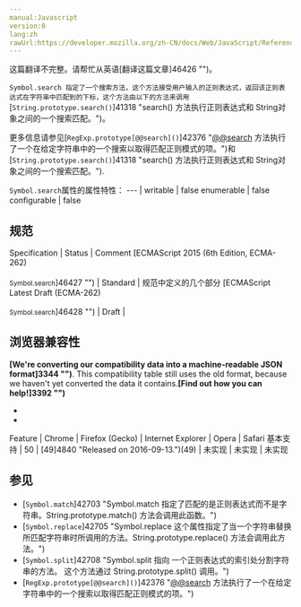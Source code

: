 ```yaml
---
manual:Javascript
version:0
lang:zh
rawUrl:https://developer.mozilla.org/zh-CN/docs/Web/JavaScript/Reference/Global_Objects/Symbol/search
---
```




这篇翻译不完整。请帮忙从英语[翻译这篇文章]46426 "")。







`Symbol.search 指定了一个搜索方法，这个方法接受用户输入的正则表达式，返回该正则表达式在字符串中匹配到的下标，这个方法由以下的方法来调用`[`String.prototype.search()`]41318 "search() 方法执行正则表达式和 String对象之间的一个搜索匹配。")。



更多信息请参见[`RegExp.prototype[@@search]()`]42376 "[@@search]() 方法执行了一个在给定字符串中的一个搜索以取得匹配正则模式的项。")和[`String.prototype.search()`]41318 "search() 方法执行正则表达式和 String对象之间的一个搜索匹配。").


`Symbol.search`属性的属性特性： 
 ---  | 
writable | false 
enumerable | false 
configurable | false 



## 规范<a name="规范"></a>

Specification | Status | Comment 
[ECMAScript 2015 (6th Edition, ECMA-262)<br></br><small>Symbol.search</small>]46427 "") | Standard | 规范中定义的几个部分 
[ECMAScript Latest Draft (ECMA-262)<br></br><small>Symbol.search</small>]46428 "") | Draft |  


## 浏览器兼容性<a name="浏览器兼容性"></a>


**[We&#39;re converting our compatibility data into a machine-readable JSON format]3344 "")**. This compatibility table still uses the old format, because we haven&#39;t yet converted the data it contains.**[Find out how you can help!]3392 "")**


* 
* 

Feature | Chrome | Firefox (Gecko) | Internet Explorer | Opera | Safari 
基本支持 | 50 | [49]4840 "Released on 2016-09-13.")(49) | 未实现 | 未实现 | 未实现 




## 参见<a name="参见"></a>

* [`Symbol.match`]42703 "Symbol.match 指定了匹配的是正则表达式而不是字符串。String.prototype.match() 方法会调用此函数。")
* [`Symbol.replace`]42705 "Symbol.replace 这个属性指定了当一个字符串替换所匹配字符串时所调用的方法。String.prototype.replace() 方法会调用此方法。")
* [`Symbol.split`]42708 "Symbol.split 指向 一个正则表达式的索引处分割字符串的方法。 这个方法通过 String.prototype.split() 调用。")
* [`RegExp.prototype[@@search]()`]42376 "[@@search]() 方法执行了一个在给定字符串中的一个搜索以取得匹配正则模式的项。")



